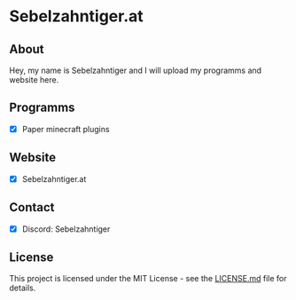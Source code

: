 # Sebelzahntiger.at
## About
Hey, my name is Sebelzahntiger and I will upload my programms and website here.

## Programms
- [x] Paper minecraft plugins


## Website
- [x] Sebelzahntiger.at

## Contact
- [x] Discord: Sebelzahntiger


## License
This project is licensed under the MIT License - see the [LICENSE.md](LICENSE.md) file for details.
